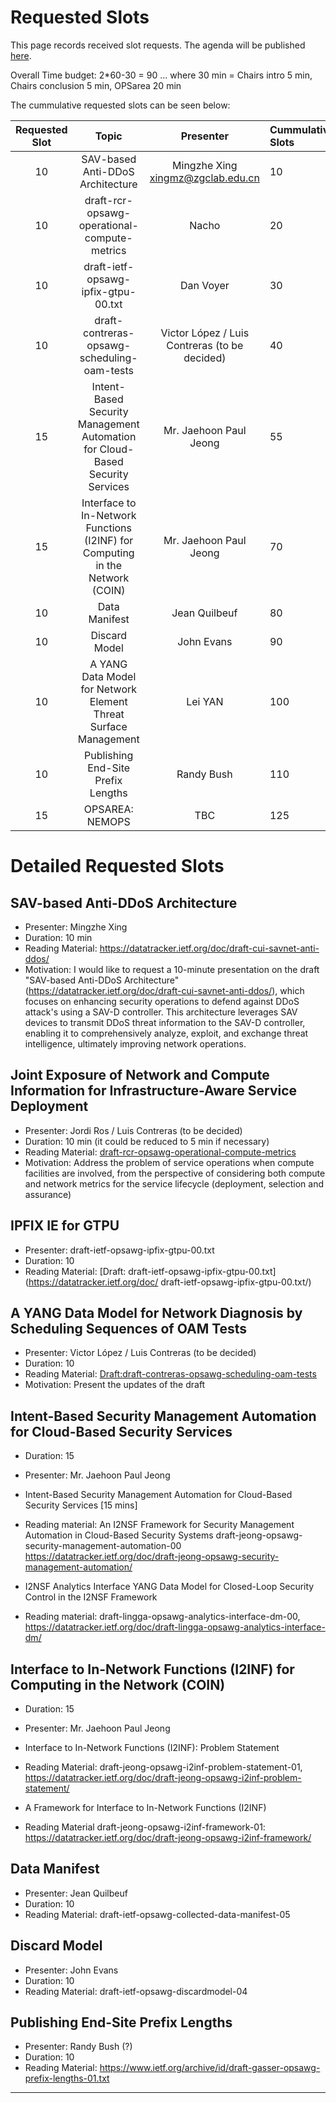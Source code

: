 # Requested Slots

This page records received slot requests. The agenda will be published [here](https://github.com/ietf-wg-nmop/IETF-Meetings/blob/main/121/agenda.md).



Overall Time budget: 2*60-30 = 90 ... where 30 min = Chairs intro 5 min, Chairs conclusion 5 min, OPSarea 20 min

The cummulative requested slots can be seen below:

| Requested Slot          | Topic              |  Presenter | Cummulative Slots   | In Person   | Granted Status|
|:-------------:|:-----------------:|:-----:|:----------------|:--------|:--------|
| 10 | SAV-based Anti-DDoS Architecture | Mingzhe Xing <xingmz@zgclab.edu.cn> | 10  | |  |
| 10 | draft-rcr-opsawg-operational-compute-metrics  | Nacho | 20  | Yes  |  |
| 10 | draft-ietf-opsawg-ipfix-gtpu-00.txt | Dan Voyer | 30  | Yes  |  |
| 10 | draft-contreras-opsawg-scheduling-oam-tests | Victor López / Luis Contreras (to be decided) | 40  | Yes  |  |
| 15 | Intent-Based Security Management Automation for Cloud-Based Security Services  | Mr. Jaehoon Paul Jeong | 55  | ?  |  |
| 15 | Interface to In-Network Functions (I2INF) for Computing in the Network (COIN)  | Mr. Jaehoon Paul Jeong | 70  | ?  |  |
| 10 | Data Manifest  | Jean Quilbeuf | 80  | Yes  |  |
| 10 | Discard Model  | John Evans | 90  | Yes  |  |
| 10 | A YANG Data Model for Network Element Threat Surface Management  | Lei YAN | 100  | No  |  |
| 10 | Publishing End-Site Prefix Lengths  | Randy Bush | 110  | ?   |  |
| 15 | OPSAREA: NEMOPS  | TBC | 125  | ?   |  |


# Detailed Requested Slots

## SAV-based Anti-DDoS Architecture 

 * Presenter: Mingzhe Xing 
 * Duration: 10 min
 * Reading Material: https://datatracker.ietf.org/doc/draft-cui-savnet-anti-ddos/
 * Motivation: I would like to request a 10-minute presentation on the draft "SAV-based Anti-DDoS Architecture" (https://datatracker.ietf.org/doc/draft-cui-savnet-anti-ddos/), which focuses on enhancing security operations to defend against DDoS attack's using a SAV-D controller. This architecture leverages SAV devices to transmit DDoS threat information to the SAV-D controller, enabling it to comprehensively analyze, exploit, and exchange threat intelligence, ultimately improving network operations.

## Joint Exposure of Network and Compute Information for Infrastructure-Aware Service Deployment

 * Presenter: Jordi Ros / Luis Contreras (to be decided)
 * Duration: 10 min (it could be reduced to 5 min if necessary)
 * Reading Material: [draft-rcr-opsawg-operational-compute-metrics](https://datatracker.ietf.org/doc/draft-rcr-opsawg-operational-compute-metrics/.)
 * Motivation: Address the problem of service operations when compute facilities are involved, from the perspective of considering both compute and network metrics for the service lifecycle (deployment, selection and assurance)

## IPFIX IE for GTPU

 * Presenter:  draft-ietf-opsawg-ipfix-gtpu-00.txt
 * Duration: 10
 * Reading Material: [Draft: draft-ietf-opsawg-ipfix-gtpu-00.txt](https://datatracker.ietf.org/doc/ draft-ietf-opsawg-ipfix-gtpu-00.txt/)

## A YANG Data Model for Network Diagnosis by Scheduling Sequences of OAM Tests

 * Presenter: Victor López / Luis Contreras (to be decided)
 * Duration: 10
 * Reading Material: [Draft:draft-contreras-opsawg-scheduling-oam-tests](https://datatracker.ietf.org/doc/draft-contreras-opsawg-scheduling-oam-tests)
 * Motivation: Present the updates of the draft

##  Intent-Based Security Management Automation for Cloud-Based Security Services

 * Duration: 15
 * Presenter: Mr. Jaehoon Paul Jeong
 * Intent-Based Security Management Automation for Cloud-Based Security Services [15 mins]
 * Reading material: An I2NSF Framework for Security Management Automation in Cloud-Based Security Systems draft-jeong-opsawg-security-management-automation-00
https://datatracker.ietf.org/doc/draft-jeong-opsawg-security-management-automation/

 * I2NSF Analytics Interface YANG Data Model for Closed-Loop Security Control in the I2NSF Framework
 * Reading material: draft-lingga-opsawg-analytics-interface-dm-00, https://datatracker.ietf.org/doc/draft-lingga-opsawg-analytics-interface-dm/
 
## Interface to In-Network Functions (I2INF) for Computing in the Network (COIN) 
 
 * Duration: 15
 * Presenter: Mr. Jaehoon Paul Jeong
 * Interface to In-Network Functions (I2INF): Problem Statement
 * Reading Material: draft-jeong-opsawg-i2inf-problem-statement-01, https://datatracker.ietf.org/doc/draft-jeong-opsawg-i2inf-problem-statement/

 * A Framework for Interface to In-Network Functions (I2INF)
 * Reading Material draft-jeong-opsawg-i2inf-framework-01: https://datatracker.ietf.org/doc/draft-jeong-opsawg-i2inf-framework/
 
 ## Data Manifest

 * Presenter: Jean Quilbeuf
 * Duration: 10
 * Reading Material: draft-ietf-opsawg-collected-data-manifest-05
 
 ## Discard Model

 * Presenter: John Evans
 * Duration: 10
 * Reading Material: draft-ietf-opsawg-discardmodel-04
 
 ## Publishing End-Site Prefix Lengths
 * Presenter: Randy Bush (?)
 * Duration: 10
 * Reading Material: https://www.ietf.org/archive/id/draft-gasser-opsawg-prefix-lengths-01.txt
---

